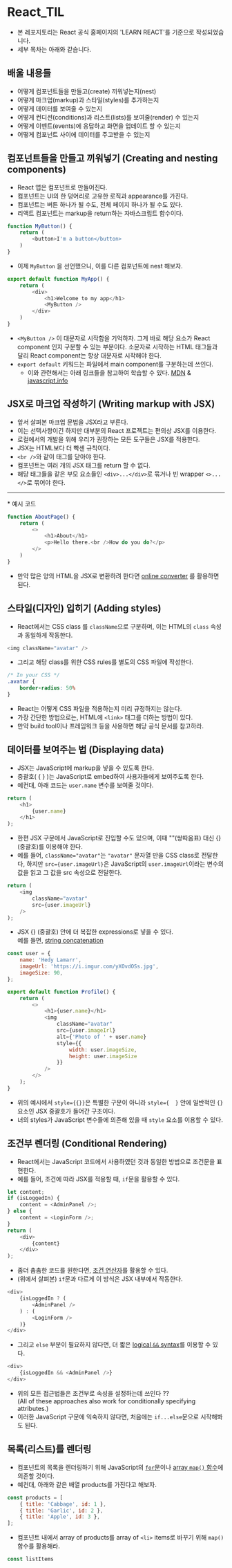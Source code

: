 # React_TIL
* 본 레포지토리는 React 공식 홈페이지의 'LEARN REACT'를 기준으로 작성되었습니다.
* 세부 목차는 아래와 같습니다.

## 배울 내용들
* 어떻게 컴포넌트들을 만들고(create) 끼워넣는지(nest)
* 어떻게 마크업(markup)과 스타일(styles)를 추가하는지
* 어떻게 데이터를 보여줄 수 있는지
* 어떻게 컨디션(conditions)과 리스트(lists)를 보여줄(render) 수 있는지
* 어떻게 이벤트(events)에 응답하고 화면을 업데이트 할 수 있는지
* 어떻게 컴포넌트 사이에 데이터를 주고받을 수 있는지

## 컴포넌트들을 만들고 끼워넣기 (Creating and nesting components)
* React 앱은 컴포넌트로 만들어진다.
* 컴포넌트는 UI의 한 덩어리로 고유한 로직과 appearance를 가진다.
* 컴포넌트는 버튼 하나가 될 수도, 전체 페이지 하나가 될 수도 있다.
* 리액트 컴포넌트는 markup을 return하는 자바스크립트 함수이다.
``` javascript
function MyButton() {
    return (
        <button>I'm a button</button>
    )
}
```
* 이제 `MyButton` 을 선언했으니, 이를 다른 컴포넌트에 nest 해보자.
``` javascript
export default function MyApp() {
    return (
        <div>
            <h1>Welcome to my app</h1>
            <MyButton />
        </div>
    )
}
```
* `<MyButton />` 이 대문자로 시작함을 기억하자. 그게 바로 해당 요소가 React component 인지 구분할 수 있는 부분이다. 소문자로 시작하는 HTML 태그들과 달리 React component는 항상 대문자로 시작해야 한다.
* `export default` 키워드는 파일에서 main component를 구분하는데 쓰인다.
    * 이와 관련해서는 아래 링크들을 참고하여 학습할 수 있다.
        [MDN](https://developer.mozilla.org/en-US/docs/Web/JavaScript/Reference/Statements/export) &
        [javascript.info](https://javascript.info/import-export)
## JSX로 마크업 작성하기 (Writing markup with JSX)
* 앞서 살펴본 마크업 문법을 JSX라고 부른다.
* 이는 선택사항이긴 하지만 대부분의 React 프로젝트는 편의상 JSX를 이용한다.
* 로컬에서의 개발을 위해 우리가 권장하는 모든 도구들은 JSX를 적용한다.
* JSX는 HTML보다 더 빡센 규칙이다.
* `<br />`와 같이 태그를 닫아야 한다.
* 컴포넌트는 여러 개의 JSX 태그를 return 할 수 없다.
* 해당 태그들을 같은 부모 요소들인 `<div>...</div>`로 묶거나 빈 wrapper `<>...</>`로 묶어야 한다.
<hr />
* 예시 코드

``` javascript
function AboutPage() {
    return (
        <>
            <h1>About</h1>
            <p>Hello there.<br />How do you do?</p>
        </>
    )
}
```
* 만약 많은 양의 HTML을 JSX로 변환하려 한다면 [online converter](https://transform.tools/html-to-jsx) 를 활용하면 된다.
## 스타일(디자인) 입히기 (Adding styles)
* React에서는 CSS class 를 `className`으로 구분하며, 이는 HTML의 `class` 속성과 동일하게 작동한다.
``` javascript
<img className="avatar" />
```
* 그리고 해당 class를 위한 CSS rules를 별도의 CSS 파일에 작성한다.
``` css
/* In your CSS */
.avatar {
    border-radius: 50%
}
```
* React는 어떻게 CSS 파일을 적용하는지 미리 규정하지는 않는다.
* 가장 간단한 방법으로는, HTML에 `<link>` 태그를 더하는 방법이 있다.
* 만약 build tool이나 프레임워크 등을 사용하면 해당 공식 문서를 참고하라.
## 데이터를 보여주는 법 (Displaying data)
* JSX는 JavaScript에 markup을 넣을 수 있도록 한다.
* 중괄호( { } )는 JavaScript로 embed하여 사용자들에게 보여주도록 한다.
* 예컨대, 아래 코드는 `user.name` 변수를 보여줄 것이다.
``` javascript
return (
    <h1>
        {user.name}
    </h1>
);
```
* 한편 JSX 구문에서 JavaScript로 진입할 수도 있으며, 이때 ""(쌍따옴표) 대신 {}(중괄호)를 이용해야 한다.
* 예를 들어, `className="avatar"`는 `"avatar"` 문자열 만을 CSS class로 전달한다, 하지만 `src={user.imageUrl}`은 JavaScript의  `user.imageUrl`이라는 변수의 값을 읽고 그 값을 src 속성으로 전달한다.
```javascript
return (
    <img
        className="avatar"
        src={user.imageUrl}
    />
);
```
* JSX {} (중괄호) 안에 더 복잡한 expressions로 넣을 수 있다. <br /> 예를 들면, [string concatenation](https://javascript.info/operators#string-concatenation-with-binary)
``` javascript
const user = {
    name: 'Hedy Lamarr',
    imageUrl: 'https://i.imgur.com/yXOvdOSs.jpg',
    imageSize: 90,
};

export default function Profile() {
    return (
        <>
            <h1>{user.name}</h1>
            <img
                className="avatar"
                src={user.imageIrl}
                alt={'Photo of ' + user.name}
                style={{
                    width: user.imageSize,
                    height: user.imageSize
                }}
            />
        </>
    );
}
```
* 위의 예시에서 `style={{}}`은 특별한 구문이 아니라 `style={  }` 안에 일반적인 `{}` 요소인 JSX 중괄호가 들어간 구조이다.
* 너의 styles가 JavaScript 변수들에 의존해 있을 때 `style` 요소를 이용할 수 있다.
## 조건부 렌더링 (Conditional Rendering)
* React에서는 JavaScript 코드에서 사용하였던 것과 동일한 방법으로 조건문을 표현한다.
* 예를 들어, 조건에 따라 JSX를 적용할 때, `if`문을 활용할 수 있다.
``` javascript
let content;
if (isLoggedIn) {
    content = <AdminPanel />;
} else {
    content = <LoginForm />;
}
return (
    <div>
        {content}
    </div>
);
```
* 좀더 촘촘한 코드를 원한다면, [조건 연산자](https://developer.mozilla.org/en-US/docs/Web/JavaScript/Reference/Operators/Conditional_operator)를 활용할 수 있다.
* (위에서 살펴본) `if`문과 다르게 이 방식은 JSX 내부에서 작동한다.
``` javascript
<div>
    {isLoggedIn ? (
        <AdminPanel />
    ) : (
        <LoginForm />
    )}
</div>
```
* 그리고 `else` 부분이 필요하지 않다면, 더 짧은 [logical `&&` syntax](https://developer.mozilla.org/en-US/docs/Web/JavaScript/Reference/Operators/Logical_AND#short-circuit_evaluation)를 이용할 수 있다.
``` javascript
<div>
    {isLoggedIn && <AdminPanel />}
</div>
```
* 위의 모든 접근법들은 조건부로 속성을 설정하는데 쓰인다 ??<br /> (All of these approaches also work for conditionally specifying attributes.)
* 이러한 JavaScript 구문에 익숙하지 않다면, 처음에는 `if...else`문으로 시작해봐도 된다.
## 목록(리스트)를 렌더링
* 컴포넌트의 목록을 렌더링하기 위해 JavaScript의 [`for`문](https://developer.mozilla.org/en-US/docs/Web/JavaScript/Reference/Statements/for)이나 [array `map()` 함수](https://developer.mozilla.org/en-US/docs/Web/JavaScript/Reference/Global_Objects/Array/map)에 의존할 것이다.
* 예컨대, 아래와 같은 배열 products를 가진다고 해보자.
``` javascript
const products = [
    { title: 'Cabbage', id: 1 },
    { title: 'Garlic', id: 2 },
    { title: 'Apple', id: 3 },
];
```
* 컴포넌트 내에서 array of products를 array of `<li>` items로 바꾸기 위해 `map()` 함수를 활용해라.
``` javascript
const listItems 
```
